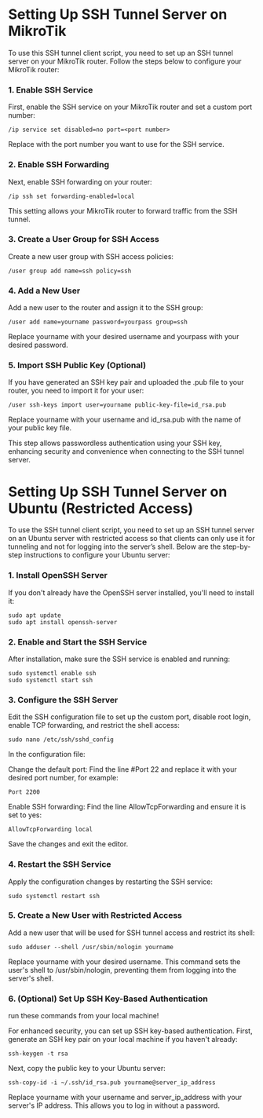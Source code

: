 # Setting Up SSH Tunnel Server on MikroTik

To use this SSH tunnel client script, you need to set up an SSH tunnel server on your MikroTik router. Follow the steps below to configure your MikroTik router:
### 1. Enable SSH Service

First, enable the SSH service on your MikroTik router and set a custom port number:

    /ip service set disabled=no port=<port number>

Replace <port number> with the port number you want to use for the SSH service.
### 2. Enable SSH Forwarding

Next, enable SSH forwarding on your router:

    /ip ssh set forwarding-enabled=local

This setting allows your MikroTik router to forward traffic from the SSH tunnel.
### 3. Create a User Group for SSH Access

Create a new user group with SSH access policies:

    /user group add name=ssh policy=ssh

### 4. Add a New User

Add a new user to the router and assign it to the SSH group:

    /user add name=yourname password=yourpass group=ssh

Replace yourname with your desired username and yourpass with your desired password.
### 5. Import SSH Public Key (Optional)

If you have generated an SSH key pair and uploaded the .pub file to your router, you need to import it for your user:

    /user ssh-keys import user=yourname public-key-file=id_rsa.pub

Replace yourname with your username and id_rsa.pub with the name of your public key file.

This step allows passwordless authentication using your SSH key, enhancing security and convenience when connecting to the SSH tunnel server.


# Setting Up SSH Tunnel Server on Ubuntu (Restricted Access)

To use the SSH tunnel client script, you need to set up an SSH tunnel server on an Ubuntu server with restricted access so that clients can only use it for tunneling and not for logging into the server’s shell. Below are the step-by-step instructions to configure your Ubuntu server:
### 1. Install OpenSSH Server

If you don't already have the OpenSSH server installed, you'll need to install it:

    sudo apt update
    sudo apt install openssh-server

### 2. Enable and Start the SSH Service

After installation, make sure the SSH service is enabled and running:

    sudo systemctl enable ssh
    sudo systemctl start ssh

### 3. Configure the SSH Server

Edit the SSH configuration file to set up the custom port, disable root login, enable TCP forwarding, and restrict the shell access:

    sudo nano /etc/ssh/sshd_config

In the configuration file:

Change the default port: Find the line #Port 22 and replace it with your desired port number, for example:

    Port 2200

Enable SSH forwarding: Find the line AllowTcpForwarding and ensure it is set to yes:

    AllowTcpForwarding local

Save the changes and exit the editor.
### 4. Restart the SSH Service

Apply the configuration changes by restarting the SSH service:

    sudo systemctl restart ssh

### 5. Create a New User with Restricted Access

Add a new user that will be used for SSH tunnel access and restrict its shell:

    sudo adduser --shell /usr/sbin/nologin yourname

Replace yourname with your desired username. This command sets the user's shell to /usr/sbin/nologin, preventing them from logging into the server's shell.
### 6. (Optional) Set Up SSH Key-Based Authentication
run these commands from your local machine!

For enhanced security, you can set up SSH key-based authentication. First, generate an SSH key pair on your local machine if you haven't already:

    ssh-keygen -t rsa

Next, copy the public key to your Ubuntu server:

    ssh-copy-id -i ~/.ssh/id_rsa.pub yourname@server_ip_address

Replace yourname with your username and server_ip_address with your server's IP address. This allows you to log in without a password.
